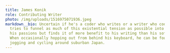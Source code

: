 ```yaml
---
title: James Konik
role: Contributing Writer
photo: /img/uploads/1516975071936.jpeg
markdown__bio: Uncertain if he's a coder who writes or a writer who codes, James
  tries to funnel as much of this existential tension as possible into both of
  his passions but finds it of more benefit to his writing than his software.
  When occasionally hopping out from behind his keyboard, he can be found
  jogging and cycling around suburban Japan.
---
```

